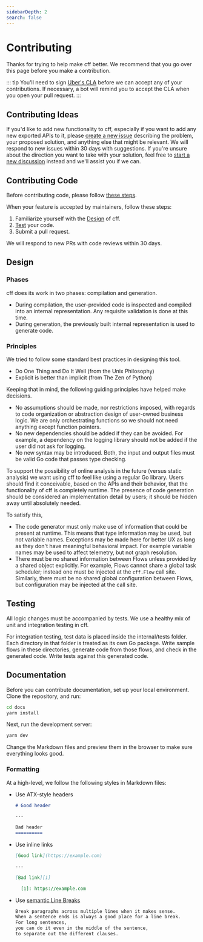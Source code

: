 ```yaml
---
sidebarDepth: 2
search: false
---
```


# Contributing

Thanks for trying to help make cff better.
We recommend that you go over this page before you make a contribution.

::: tip
You'll need to sign [Uber's CLA](https://cla-assistant.io/uber-go/cff)
before we can accept any of your contributions.
If necessary, a bot will remind
you to accept the CLA when you open your pull request.
:::

## Contributing Ideas

If you'd like to add new functionality to cff,
especially if you want to add any new exported APIs to it,
please [create a new issue](https://github.com/uber-go/cff/issues/new)
describing the problem, your proposed solution,
and anything else that might be relevant.
We will respond to new issues within 30 days with suggestions.
If you're unsure about the direction you want to take with your solution,
feel free to [start a new discussion](https://github.com/uber-go/cff/discussions/new)
instead and we'll assist you if we can.

## Contributing Code
Before contributing code, please follow [these steps](#contributing-ideas).

When your feature is accepted by maintainers, follow these steps:

1. Familiarize yourself with the [Design](#design) of cff.
2. [Test](#testing) your code.
3. Submit a pull request.

We will respond to new PRs with code reviews within 30 days.

## Design

### Phases

cff does its work in two phases: compilation and generation.

- During compilation, the user-provided code is inspected and compiled into an
  internal representation. Any requisite validation is done at this time.
- During generation, the previously built internal representation is used to
  generate code.

### Principles

We tried to follow some standard best practices in designing this tool.

- Do One Thing and Do It Well (from the Unix Philosophy)
- Explicit is better than implicit (from The Zen of Python)

Keeping that in mind, the following guiding principles have helped make
decisions.

- No assumptions should be made, nor restrictions imposed, with regards to code
  organization or abstraction design of user-owned business logic.
  We are only orchestrating functions so we should not need anything except
  function pointers.
- No new dependencies should be added if they can be avoided.
  For example, a dependency on the logging library should not be added if the
  user did not ask for logging.
- No new syntax may be introduced.
  Both, the input and output files must be valid Go code that passes type
  checking.

To support the possibility of online analysis in the future
(versus static analysis)
we want using cff to feel like using a regular Go library.
Users should find it conceivable, based on the APIs and their behavior, that
the functionality of cff is completely runtime.
The presence of code generation should be considered an implementation detail
by users; it should be hidden away until absolutely needed.

To satisfy this,

- The code generator must only make use of information that could be present
  at runtime.
  This means that type information may be used, but not variable names.
  Exceptions may be made here for better UX as long as they don't have
  meaningful behavioral impact.
  For example variable names may be used to affect telemetry, but not graph
  resolution.
- There must be no shared information between Flows unless provided by a
  shared object explicitly.
  For example, Flows cannot share a global task scheduler;
  instead one must be injected at the `cff.Flow` call site.
  Similarly, there must be no shared global configuration between Flows,
  but configuration may be injected at the call site.

## Testing

All logic changes must be accompanied by tests.
We use a healthy mix of unit and integration testing in cff.

For integration testing,
test data is placed inside the internal/tests folder.
Each directory in that folder is treated as its own Go package.
Write sample flows in these directories, generate code from those flows,
and check in the generated code.
Write tests against this generated code.

## Documentation

Before you can contribute documentation, set up your local environment.
Clone the repository, and run:

```bash
cd docs
yarn install
```

Next, run the development server:

```bash
yarn dev
```

Change the Markdown files and preview them in the browser
to make sure everything looks good.

### Formatting

At a high-level, we follow the following styles in Markdown files:

- Use ATX-style headers

  ```markdown
  # Good header

  ---

  Bad header
  ==========
  ```

- Use inline links

  ```markdown
  [Good link](https://example.com)

  ---

  [Bad link][1]

    [1]: https://example.com
  ```

- Use [semantic Line Breaks](https://sembr.org/)

  ```markdown
  Break paragraphs across multiple lines when it makes sense.
  When a sentence ends is always a good place for a line break.
  For long sentences,
  you can do it even in the middle of the sentence,
  to separate out the different clauses.
  ```
